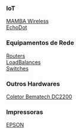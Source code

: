 ### IoT
[MAMBA Wireless](IoT/Mouses/MAMBA_Wireless.md)</br>
[EchoDot](IoT/EchoDot/ALEXA_EchoDot.md)</br>

### Equipamentos de Rede
[Routers]()</br>
[LoadBalances]()</br>
[Switches]()</br>

### Outros Hardwares
[Coletor Bematech DC2200](Miscellaneous/Bematech_DC-2200/notas-DC2200.md)</br>

### Impressoras
[EPSON]()</br>

